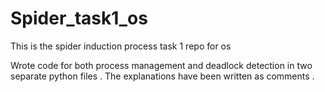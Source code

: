 # Spider_task1_os
This is the spider induction process task 1 repo for os


Wrote code for both process management and deadlock detection in two separate python files . The explanations have been written as comments .
